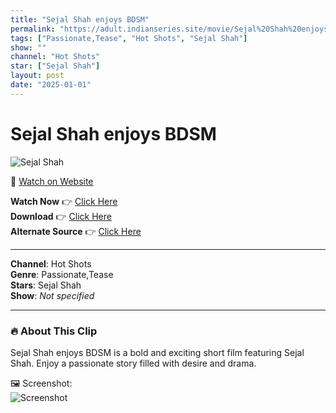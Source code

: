 ```yaml
---
title: "Sejal Shah enjoys BDSM"
permalink: "https://adult.indianseries.site/movie/Sejal%20Shah%20enjoys%20BDSM"
tags: ["Passionate,Tease", "Hot Shots", "Sejal Shah"]
show: ""
channel: "Hot Shots"
star: ["Sejal Shah"]
layout: post
date: "2025-01-01"
---
```


# Sejal Shah enjoys BDSM

![Sejal Shah](https://shorts.desisins.com/wp-content/uploads/2023/10/Sejal-BDSM.jpg)

🔗 [Watch on Website](https://adult.indianseries.site/movie/Sejal%20Shah%20enjoys%20BDSM)

**Watch Now** 👉 [Click Here](https://adult.indianseries.site/movie/Sejal%20Shah%20enjoys%20BDSM)  
**Download** 👉 [Click Here](https://adult.indianseries.site/movie/Sejal%20Shah%20enjoys%20BDSM)  
**Alternate Source** 👉 [Click Here](https://adult.indianseries.site/movie/Sejal%20Shah%20enjoys%20BDSM)

---

**Channel**: Hot Shots  
**Genre**: Passionate,Tease  
**Stars**: Sejal Shah  
**Show**: *Not specified*

---

### 🔥 About This Clip

Sejal Shah enjoys BDSM is a bold and exciting short film featuring Sejal Shah. Enjoy a passionate story filled with desire and drama.
 
🖼️ Screenshot:  
![Screenshot](https://shorts.desisins.com/wp-content/uploads/2023/10/Sejal-BDSM.jpg)
